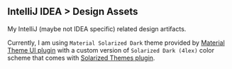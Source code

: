 ## IntelliJ IDEA > Design Assets

My IntelliJ (maybe not IDEA specific) related design artifacts.

Currently, I am using `Material Solarized Dark` theme provided by [Material Theme UI plugin](https://plugins.jetbrains.com/plugin/8006-material-theme-ui/) with a custom version of `Solarized Dark (4lex)` color scheme that comes with [Solarized Themes plugin](https://plugins.jetbrains.com/plugin/8006-material-theme-ui/).

